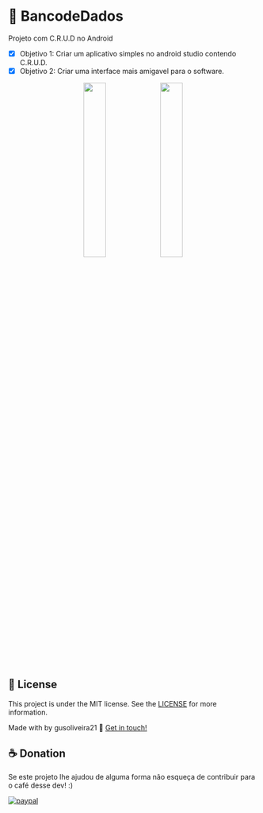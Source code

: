 # 💾 BancodeDados
Projeto com C.R.U.D no Android 

- [x] Objetivo 1: Criar um aplicativo simples no android studio contendo C.R.U.D.
- [x] Objetivo 2: Criar uma interface mais amigavel para o software.

<p align="center">
<img src='https://user-images.githubusercontent.com/42920754/90356445-f3633b80-e025-11ea-845c-cf297af583a0.jpeg' width='30%'>
<img src='https://user-images.githubusercontent.com/42920754/90356695-c06d7780-e026-11ea-9a2a-f94c679ac3ec.jpeg' width='30%'>
<p/>







## :memo: License

This project is under the MIT license. See the [LICENSE](https://github.com/gusoliveira21/BancodeDados/blob/master/LICENSE) for more information.

Made with by gusoliveira21 :wave: [Get in touch!](https://www.linkedin.com/in/gustavo-dami%C3%A3o-magina-de-oliveira-492b0015b/)



## ☕ Donation

Se este projeto lhe ajudou de alguma forma não esqueça de contribuir para o café desse dev! :)

[![paypal](https://www.paypalobjects.com/en_US/i/btn/btn_donateCC_LG.gif)](https://www.paypal.com/cgi-bin/webscr?cmd=_s-xclick&hosted_button_id=P87GHQLSDSJU2&source=url)
